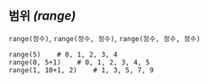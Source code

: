 ## 범위 *(range)*
`range(정수)`, `range(정수, 정수)`, `range(정수, 정수, 정수)`
```angular2html
range(5)    # 0, 1, 2, 3, 4
range(0, 5+1)    # 0, 1, 2, 3, 4, 5
range(1, 10+1, 2)    # 1, 3, 5, 7, 9
```
